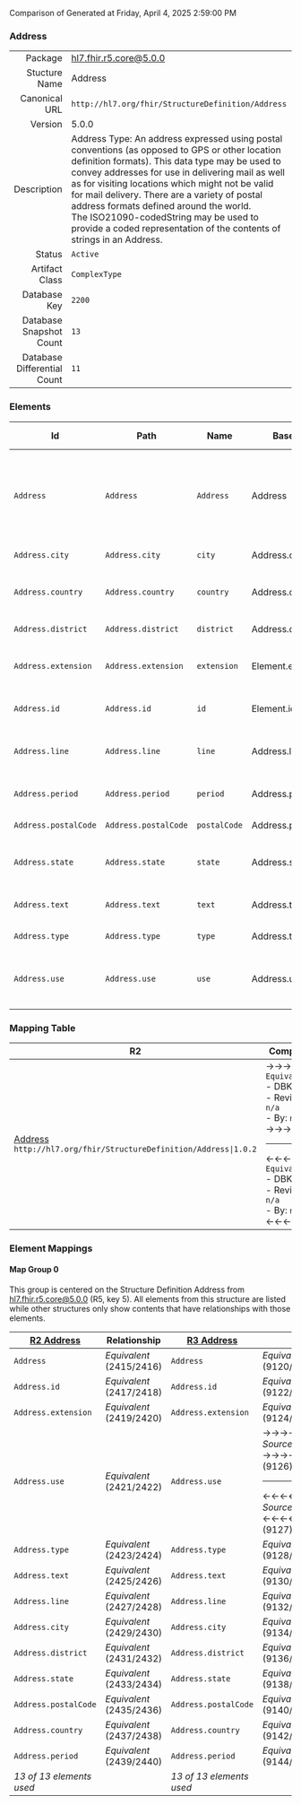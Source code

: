 Comparison of 
Generated at Friday, April 4, 2025 2:59:00 PM

### Address

|      |     |
| ---: | --- |
| Package | hl7.fhir.r5.core@5.0.0 |
| Stucture Name | Address |
| Canonical URL | `http://hl7.org/fhir/StructureDefinition/Address` |
| Version | 5.0.0 |
| Description | Address Type: An address expressed using postal conventions (as opposed to GPS or other location definition formats).  This data type may be used to convey addresses for use in delivering mail as well as for visiting locations which might not be valid for mail delivery.  There are a variety of postal address formats defined around the world.<br/>The ISO21090-codedString may be used to provide a coded representation of the contents of strings in an Address. |
| Status | `Active` |
| Artifact Class | `ComplexType` |
| Database Key | `2200` |
| Database Snapshot Count | `13` |
| Database Differential Count | `11` |

### Elements

| Id | Path | Name | Base Path | Short | Cardinality | Collated Type | Binding Strength | Binding Value Set |
| -- | ---- | ---- | --------- | ----- | ----------- | ------------- | ---------------- | ----------------- |
| `Address` | `Address` | `Address` | Address | An address expressed using postal conventions (as opposed to GPS or other location definition formats) | 0..* | Address |  |  |
| `Address.city` | `Address.city` | `city` | Address.city | Name of city, town etc. | 0..1 | string |  |  |
| `Address.country` | `Address.country` | `country` | Address.country | Country (e.g. may be ISO 3166 2 or 3 letter code) | 0..1 | string |  |  |
| `Address.district` | `Address.district` | `district` | Address.district | District name (aka county) | 0..1 | string |  |  |
| `Address.extension` | `Address.extension` | `extension` | Element.extension | Additional content defined by implementations | 0..* | Extension |  |  |
| `Address.id` | `Address.id` | `id` | Element.id | Unique id for inter-element referencing | 0..1 | id |  |  |
| `Address.line` | `Address.line` | `line` | Address.line | Street name, number, direction & P.O. Box etc. | 0..* | string |  |  |
| `Address.period` | `Address.period` | `period` | Address.period | Time period when address was/is in use | 0..1 | Period |  |  |
| `Address.postalCode` | `Address.postalCode` | `postalCode` | Address.postalCode | Postal code for area | 0..1 | string |  |  |
| `Address.state` | `Address.state` | `state` | Address.state | Sub-unit of country (abbreviations ok) | 0..1 | string |  |  |
| `Address.text` | `Address.text` | `text` | Address.text | Text representation of the address | 0..1 | string |  |  |
| `Address.type` | `Address.type` | `type` | Address.type | postal \| physical \| both | 0..1 | code | `Required` | `http://hl7.org/fhir/ValueSet/address-type|5.0.0` |
| `Address.use` | `Address.use` | `use` | Address.use | home \| work \| temp \| old \| billing - purpose of this address | 0..1 | code | `Required` | `http://hl7.org/fhir/ValueSet/address-use|5.0.0` |
### Mapping Table

| R2 | Comparison | R3 | Comparison | R4 | Comparison | R4B | Comparison | R5
| --- | --- | --- | --- | --- | --- | --- | --- | ---
| [Address](/docs/R2/ComplexTypes/Address.md)<br/> `http://hl7.org/fhir/StructureDefinition/Address\|1.0.2` | →→→→→→→<br/>`Equivalent`<br/>- DBKey: `47`<br/>- Reviewed: `n/a`<br/>- By: `n/a`<br/>→→→→→→→<hr/>←←←←←←←<br/>`Equivalent`<br/>- DBKey: `213`<br/>- Reviewed: `n/a`<br/>- By: `n/a`<br/>←←←←←←←| [Address](/docs/R3/ComplexTypes/Address.md)<br/> `http://hl7.org/fhir/StructureDefinition/Address\|3.0.2` | →→→→→→→<br/>`SourceIsNarrowerThanTarget`<br/>- DBKey: `382`<br/>- Reviewed: `n/a`<br/>- By: `n/a`<br/>→→→→→→→<hr/>←←←←←←←<br/>`Equivalent`<br/>- DBKey: `578`<br/>- Reviewed: `n/a`<br/>- By: `n/a`<br/>←←←←←←←| [Address](/docs/R4/ComplexTypes/Address.md)<br/> `http://hl7.org/fhir/StructureDefinition/Address\|4.0.1` | →→→→→→→<br/>`Equivalent`<br/>- DBKey: `1307`<br/>- Reviewed: `n/a`<br/>- By: `n/a`<br/>→→→→→→→<hr/>←←←←←←←<br/>`Equivalent`<br/>- DBKey: `1308`<br/>- Reviewed: `n/a`<br/>- By: `n/a`<br/>←←←←←←←| [Address](/docs/R4B/ComplexTypes/Address.md)<br/> `http://hl7.org/fhir/StructureDefinition/Address\|4.3.0` | →→→→→→→<br/>`Equivalent`<br/>- DBKey: `889`<br/>- Reviewed: `n/a`<br/>- By: `n/a`<br/>→→→→→→→<hr/>←←←←←←←<br/>`Equivalent`<br/>- DBKey: `1118`<br/>- Reviewed: `n/a`<br/>- By: `n/a`<br/>←←←←←←←| [Address](/docs/R5/ComplexTypes/Address.md)<br/> `http://hl7.org/fhir/StructureDefinition/Address\|5.0.0` 

### Element Mappings


#### Map Group 0

This group is centered on the Structure Definition Address from hl7.fhir.r5.core@5.0.0 (R5, key 5).
All elements from this structure are listed while other structures only show contents that have relationships with those elements.

| [R2 Address](/docs/R2/ComplexTypes/Address.md)| Relationship | [R3 Address](/docs/R3/ComplexTypes/Address.md)| Relationship | [R4 Address](/docs/R4/ComplexTypes/Address.md)| Relationship | [R4B Address](/docs/R4B/ComplexTypes/Address.md)| Relationship | R5 Address
| --- | --- | --- | --- | --- | --- | --- | --- | ---
| `Address`| _Equivalent_<br/>(2415/2416)| `Address`| _Equivalent_<br/>(9120/9121)| `Address`| _Equivalent_<br/>(20478/20479)| `Address`| _Equivalent_<br/>(35595/35596)| **`Address`**
| `Address.id`| _Equivalent_<br/>(2417/2418)| `Address.id`| _Equivalent_<br/>(9122/9123)| `Address.id`| _Equivalent_<br/>(20480/20481)| `Address.id`| _Equivalent_<br/>(35597/35598)| **`Address.id`**
| `Address.extension`| _Equivalent_<br/>(2419/2420)| `Address.extension`| _Equivalent_<br/>(9124/9125)| `Address.extension`| _Equivalent_<br/>(20482/20483)| `Address.extension`| _Equivalent_<br/>(35599/35600)| **`Address.extension`**
| `Address.use`| _Equivalent_<br/>(2421/2422)| `Address.use`| →→→→ _SourceIsNarrowerThanTarget_ →→→→ <br/>(9126)<hr/>←←←← _SourceIsBroaderThanTarget_ ←←←← <br/>(9127)| `Address.use`| _Equivalent_<br/>(20484/20485)| `Address.use`| _Equivalent_<br/>(35601/35602)| **`Address.use`**
| `Address.type`| _Equivalent_<br/>(2423/2424)| `Address.type`| _Equivalent_<br/>(9128/9129)| `Address.type`| _Equivalent_<br/>(20486/20487)| `Address.type`| _Equivalent_<br/>(35603/35604)| **`Address.type`**
| `Address.text`| _Equivalent_<br/>(2425/2426)| `Address.text`| _Equivalent_<br/>(9130/9131)| `Address.text`| _Equivalent_<br/>(20488/20489)| `Address.text`| _Equivalent_<br/>(35605/35606)| **`Address.text`**
| `Address.line`| _Equivalent_<br/>(2427/2428)| `Address.line`| _Equivalent_<br/>(9132/9133)| `Address.line`| _Equivalent_<br/>(20490/20491)| `Address.line`| _Equivalent_<br/>(35607/35608)| **`Address.line`**
| `Address.city`| _Equivalent_<br/>(2429/2430)| `Address.city`| _Equivalent_<br/>(9134/9135)| `Address.city`| _Equivalent_<br/>(20492/20493)| `Address.city`| _Equivalent_<br/>(35609/35610)| **`Address.city`**
| `Address.district`| _Equivalent_<br/>(2431/2432)| `Address.district`| _Equivalent_<br/>(9136/9137)| `Address.district`| _Equivalent_<br/>(20494/20495)| `Address.district`| _Equivalent_<br/>(35611/35612)| **`Address.district`**
| `Address.state`| _Equivalent_<br/>(2433/2434)| `Address.state`| _Equivalent_<br/>(9138/9139)| `Address.state`| _Equivalent_<br/>(20496/20497)| `Address.state`| _Equivalent_<br/>(35613/35614)| **`Address.state`**
| `Address.postalCode`| _Equivalent_<br/>(2435/2436)| `Address.postalCode`| _Equivalent_<br/>(9140/9141)| `Address.postalCode`| _Equivalent_<br/>(20498/20499)| `Address.postalCode`| _Equivalent_<br/>(35615/35616)| **`Address.postalCode`**
| `Address.country`| _Equivalent_<br/>(2437/2438)| `Address.country`| _Equivalent_<br/>(9142/9143)| `Address.country`| _Equivalent_<br/>(20500/20501)| `Address.country`| _Equivalent_<br/>(35617/35618)| **`Address.country`**
| `Address.period`| _Equivalent_<br/>(2439/2440)| `Address.period`| _Equivalent_<br/>(9144/9145)| `Address.period`| _Equivalent_<br/>(20502/20503)| `Address.period`| _Equivalent_<br/>(35619/35620)| **`Address.period`**
| *13 of 13 elements used* | | *13 of 13 elements used* | | *13 of 13 elements used* | | *13 of 13 elements used* | | *13 of 13 elements used* 

